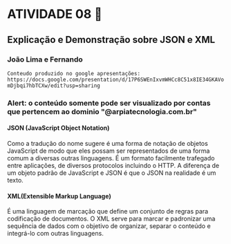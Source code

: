 # ATIVIDADE 08 :memo:
## Explicação e Demonstração sobre JSON e XML

### João Lima e Fernando 
```Conteudo produzido no google apresentações: https://docs.google.com/presentation/d/17P6SWEnIxvmWHCc8C51x8IE34GKAVomDjbqi7hbTCXw/edit?usp=sharing```

### Alert: o conteúdo somente pode ser visualizado por contas que pertencem ao dominio "@arpiatecnologia.com.br"

#### JSON (**JavaScript Object Notation**)
Como a tradução do nome sugere é uma forma de notação de objetos JavaScript de modo que eles possam ser representados de uma forma comum a diversas outras linguagens. É um formato facilmente trafegado entre aplicações, de diversos protocolos incluindo o HTTP. A diferença de um objeto padrão de JavaScript e JSON é que o JSON na realidade é um texto.

#### XML(**Extensible Markup Language**)
É uma linguagem de marcação que define um conjunto de regras para codificação de documentos. O XML serve para marcar e padronizar uma sequência de dados com o objetivo de organizar, separar o conteúdo e integrá-lo com outras linguagens.



